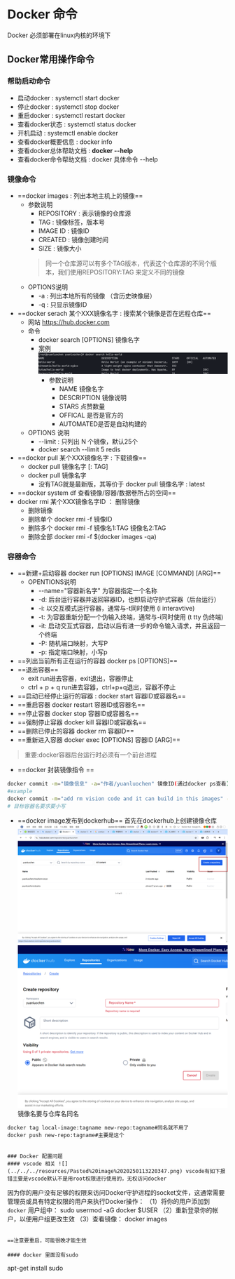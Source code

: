# Docker 命令

Docker 必须部署在linux内核的环境下

## Docker常用操作命令

### 帮助启动命令

+ 启动docker : systemctl start docker
+ 停止docker : systemctl stop docker
+ 重启docker : systemctl restart docker
+ 查看docker状态 : systemctl status docker
+ 开机启动 : systemctl enable docker
+ 查看docker概要信息 : docker info
+ 查看docker总体帮助文档 : **docker --help**
+ 查看docker命令帮助文档 : docker 具体命令 --help

### 镜像命令

+ ==docker images : 列出本地主机上的镜像==
	+ 参数说明
		+  REPOSITORY : 表示镜像的仓库源
		+ TAG : 镜像标签，版本号
		+ IMAGE ID : 镜像ID
		+ CREATED : 镜像创建时间
		+ SIZE : 镜像大小
		> 同一个仓库源可以有多个TAG版本，代表这个仓库源的不同个版本，我们使用REPOSITORY:TAG 来定义不同的镜像
	+ OPTIONS说明
		+  -a : 列出本地所有的镜像 （含历史映像层）
		+  -q : 只显示镜像ID
+ ==docker serach 某个XXX镜像名字 : 搜索某个镜像是否在远程仓库==
	+ 网站 https://hub.docker.com
	+ 命令
		+ docker search [OPTIONS] 镜像名字
		+ 案例 ![案例](../../../resources/Pasted%20image%2020221009122958.png)
			+ 参数说明
				+ NAME 镜像名字
				+ DESCRIPTION 镜像说明
				+ STARS 点赞数量
				+ OFFICAL 是否是官方的
				+ AUTOMATED是否是自动构建的
	+ OPTIONS 说明
		+ --limit : 只列出 N 个镜像，默认25个
		+ docker search --limit 5 redis
+ ==docker pull 某个XXX镜像名字 : 下载镜像==
	+ docker pull 镜像名字 [: TAG]
	+ docker pull 镜像名字 
		+ 没有TAG就是最新版，其等价于 docker pull 镜像名字 : latest
+ ==docker system df 查看镜像/容器/数据卷所占的空间==
+ docker rmi 某个XXX镜像名字ID ： 删除镜像
	+ 删除镜像
	+ 删除单个 docker rmi -f 镜像ID
	+ 删除多个 docker rmi -f 镜像名1:TAG 镜像名2:TAG
	+ 删除全部 docker rmi -f $(docker images -qa)

### 容器命令

+ ==新建+启动容器 docker run [OPTIONS] IMAGE [COMMAND] [ARG]==
	+ OPENTIONS说明
		+ --name="容器新名字" 为容器指定一个名称
		+ -d: 后台运行容器并返回容器ID，也即启动守护式容器（后台运行）
		+ -i: 以交互模式运行容器，通常与-t同时使用 (i interavtive)
		+ -t: 为容器重新分配一个伪输入终端，通常与-i同时使用 (t tty 伪终端)
		+ -it: 启动交互式容器，启动以后有进一步的命令输入请求，并且返回一个终端
		+ -P: 随机端口映射，大写P
		+ -p: 指定端口映射，小写p
+ ==列出当前所有正在运行的容器 docker ps [OPTIONS]==
+ ==退出容器==
	+ exit run进去容器，exit退出，容器停止
	+ ctrl + p + q run进去容器，ctrl+p+q退出，容器不停止
+ ==启动已经停止运行的容器 : docker start 容器ID或容器名==
+ ==重启容器 docker restart 容器ID或容器名==
+ ==停止容器 docker stop 容器ID或容器名==
+ ==强制停止容器 docker kill 容器ID或容器名==
+ ==删除已停止的容器 docker rm 容器ID==
+ ==重新进入容器 docker exec [OPTIONS] 容器ID [ARG]==
> 重要:docker容器后台运行时必须有一个前台进程


+ ==docker 封装镜像指令  ==
```bash
docker commit -m="镜像信息" -a="作者/yuanluochen" 镜像ID(通过docker ps查看) 要创建的目标容器名:[标签名]
#example
docker commit -m="add rm vision code and it can build in this images" -a="yuanluochen" 909e4c9dca1e yuanluochen/machine-vision:1.0
# 目标容器名要求要小写
```
+ ==docker image发布到dockerhub==
首先在dockerhub上创建镜像仓库![](../../../resources/Pasted%20image%2020250117144514.png)
![](../../../resources/Pasted%20image%2020250117144554.png)镜像名要与仓库名同名
```bash
docker tag local-image:tagname new-repo:tagname#同名就不用了
docker push new-repo:tagname#主要是这个
```

```

### Docker 配置问题
#### vscode 相关 ![](../../../resources/Pasted%20image%2020250113220347.png) vscode有如下报错主要是vscode默认不是用root权限进行使用的，无权访问docker

```
因为你的用户没有足够的权限来访问Docker守护进程的socket文件，这通常需要管理员或具有特定权限的用户来执行Docker操作：
（1）将你的用户添加到 `docker` 用户组中：
sudo usermod -aG docker $USER
（2）重新登录你的帐户，以便用户组更改生效
（3）查看镜像：
docker images
```

==注意要重启，可能很晚才能生效

#### docker 里面没有sudo
```
apt-get install sudo
```